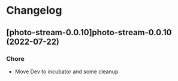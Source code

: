 # Changelog



## [photo-stream-0.0.10]photo-stream-0.0.10 (2022-07-22)

### Chore

- Move Dev to incubator and some cleanup
  
  